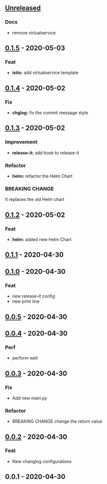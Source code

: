 <a name="unreleased"></a>
## [Unreleased]

### Docs
- remove virtualservice


<a name="0.1.5"></a>
## [0.1.5] - 2020-05-03
### Feat
- **istio:** add virtualservice template


<a name="0.1.4"></a>
## [0.1.4] - 2020-05-02
### Fix
- **chglog:** fix the commit message style


<a name="0.1.3"></a>
## [0.1.3] - 2020-05-02
### Improvement
- **release-it:** add hook to release-it

### Refactor
- **helm:** refactor the Helm Chart

### BREAKING CHANGE

It replaces the old Helm chart


<a name="0.1.2"></a>
## [0.1.2] - 2020-05-02
### Feat
- **helm:** added new Helm Chart


<a name="0.1.1"></a>
## [0.1.1] - 2020-04-30

<a name="0.1.0"></a>
## [0.1.0] - 2020-04-30
### Feat
- new release-it config
- new print line


<a name="0.0.5"></a>
## [0.0.5] - 2020-04-30

<a name="0.0.4"></a>
## [0.0.4] - 2020-04-30
### Perf
- perform well


<a name="0.0.3"></a>
## [0.0.3] - 2020-04-30
### Fix
- Add new main.py

### Refactor
- BREAKING CHANGE change the return value


<a name="0.0.2"></a>
## [0.0.2] - 2020-04-30
### Feat
- New changlog configurations


<a name="0.0.1"></a>
## 0.0.1 - 2020-04-30

[Unreleased]: https://github.com/gopisaba/test-release/compare/0.1.5...HEAD
[0.1.5]: https://github.com/gopisaba/test-release/compare/0.1.4...0.1.5
[0.1.4]: https://github.com/gopisaba/test-release/compare/0.1.3...0.1.4
[0.1.3]: https://github.com/gopisaba/test-release/compare/0.1.2...0.1.3
[0.1.2]: https://github.com/gopisaba/test-release/compare/0.1.1...0.1.2
[0.1.1]: https://github.com/gopisaba/test-release/compare/0.1.0...0.1.1
[0.1.0]: https://github.com/gopisaba/test-release/compare/0.0.5...0.1.0
[0.0.5]: https://github.com/gopisaba/test-release/compare/0.0.4...0.0.5
[0.0.4]: https://github.com/gopisaba/test-release/compare/0.0.3...0.0.4
[0.0.3]: https://github.com/gopisaba/test-release/compare/0.0.2...0.0.3
[0.0.2]: https://github.com/gopisaba/test-release/compare/0.0.1...0.0.2

